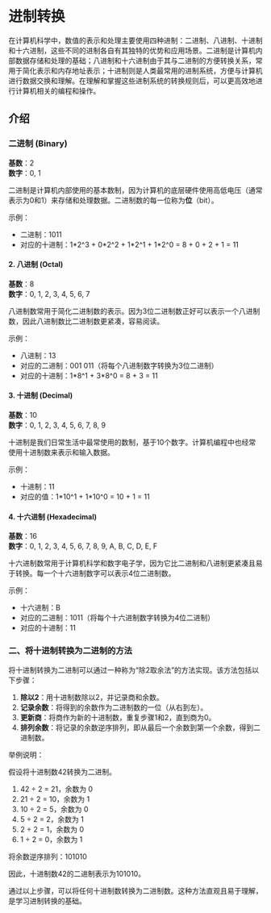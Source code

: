 # 进制转换

在计算机科学中，数值的表示和处理主要使用四种进制：二进制、八进制、十进制和十六进制，这些不同的进制各自有其独特的优势和应用场景。二进制是计算机内部数据存储和处理的基础；八进制和十六进制由于其与二进制的方便转换关系，常用于简化表示和内存地址表示；十进制则是人类最常用的进制系统，方便与计算机进行数据交换和理解。在理解和掌握这些进制系统的转换规则后，可以更高效地进行计算机相关的编程和操作。

## 介绍

### 二进制 (Binary)

**基数**：2  
**数字**：0, 1

二进制是计算机内部使用的基本数制，因为计算机的底层硬件使用高低电压（通常表示为0和1）来存储和处理数据。二进制数的每一位称为**位**（bit）。

示例：
- 二进制：1011
- 对应的十进制：1\*2^3 + 0\*2^2 + 1\*2^1 + 1\*2^0 = 8 + 0 + 2 + 1 = 11

#### 2. 八进制 (Octal)

**基数**：8  
**数字**：0, 1, 2, 3, 4, 5, 6, 7

八进制数常用于简化二进制数的表示。因为3位二进制数正好可以表示一个八进制数，因此八进制数比二进制数更紧凑，容易阅读。

示例：
- 八进制：13
- 对应的二进制：001 011（将每个八进制数字转换为3位二进制）
- 对应的十进制：1\*8^1 + 3\*8^0 = 8 + 3 = 11

#### 3. 十进制 (Decimal)

**基数**：10  
**数字**：0, 1, 2, 3, 4, 5, 6, 7, 8, 9

十进制是我们日常生活中最常使用的数制，基于10个数字。计算机编程中也经常使用十进制数来表示和输入数据。

示例：
- 十进制：11
- 对应的值：1\*10^1 + 1\*10^0 = 10 + 1 = 11

#### 4. 十六进制 (Hexadecimal)

**基数**：16  
**数字**：0, 1, 2, 3, 4, 5, 6, 7, 8, 9, A, B, C, D, E, F

十六进制数常用于计算机科学和数字电子学，因为它比二进制和八进制更紧凑且易于转换。每一个十六进制数字可以表示4位二进制数。

示例：
- 十六进制：B
- 对应的二进制：1011（将每个十六进制数字转换为4位二进制）
- 对应的十进制：11

### 二、将十进制转换为二进制的方法

将十进制转换为二进制可以通过一种称为“除2取余法”的方法实现。该方法包括以下步骤：

1. **除以2**：用十进制数除以2，并记录商和余数。
2. **记录余数**：将得到的余数作为二进制数的一位（从右到左）。
3. **更新商**：将商作为新的十进制数，重复步骤1和2，直到商为0。
4. **排列余数**：将记录的余数逆序排列，即从最后一个余数到第一个余数，得到二进制数。

举例说明：

假设将十进制数42转换为二进制。

1. 42 ÷ 2 = 21，余数为 0
2. 21 ÷ 2 = 10，余数为 1
3. 10 ÷ 2 = 5，余数为 0
4. 5 ÷ 2 = 2，余数为 1
5. 2 ÷ 2 = 1，余数为 0
6. 1 ÷ 2 = 0，余数为 1

将余数逆序排列：101010

因此，十进制数42的二进制表示为101010。

通过以上步骤，可以将任何十进制数转换为二进制数。这种方法直观且易于理解，是学习进制转换的基础。